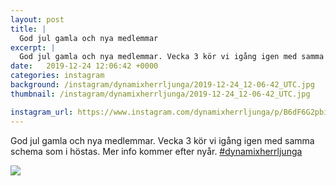 ```yaml
---
layout: post
title: |
  God jul gamla och nya medlemmar
excerpt: |
  God jul gamla och nya medlemmar. Vecka 3 kör vi igång igen med samma schema som i höstas. Mer info kommer efter nyår. 
date:   2019-12-24 12:06:42 +0000
categories: instagram
background: /instagram/dynamixherrljunga/2019-12-24_12-06-42_UTC.jpg
thumbnail: /instagram/dynamixherrljunga/2019-12-24_12-06-42_UTC.jpg

instagram_url: https://www.instagram.com/dynamixherrljunga/p/B6dF6G2pbi0
---
```

God jul gamla och nya medlemmar. Vecka 3 kör vi igång igen med samma schema som i höstas. Mer info kommer efter nyår. [#dynamixherrljunga](https://www.instagram.com/explore/tags/dynamixherrljunga/)



<img src='{{ site.baseurl }}/instagram/dynamixherrljunga/2019-12-24_12-06-42_UTC.jpg' class='img-fluid' />
